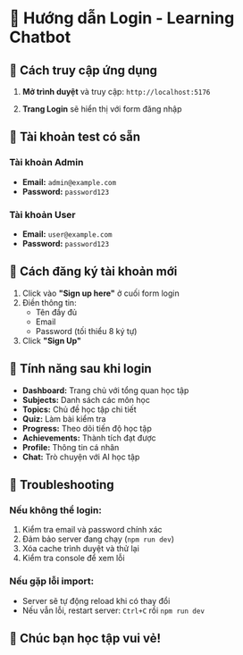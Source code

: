 # 🔐 Hướng dẫn Login - Learning Chatbot

## 🚀 Cách truy cập ứng dụng

1. **Mở trình duyệt** và truy cập: `http://localhost:5176`

2. **Trang Login** sẽ hiển thị với form đăng nhập

## 👤 Tài khoản test có sẵn

### Tài khoản Admin
- **Email:** `admin@example.com`
- **Password:** `password123`

### Tài khoản User
- **Email:** `user@example.com` 
- **Password:** `password123`

## 📝 Cách đăng ký tài khoản mới

1. Click vào **"Sign up here"** ở cuối form login
2. Điền thông tin:
   - Tên đầy đủ
   - Email
   - Password (tối thiểu 8 ký tự)
3. Click **"Sign Up"**

## 🎯 Tính năng sau khi login

- **Dashboard:** Trang chủ với tổng quan học tập
- **Subjects:** Danh sách các môn học
- **Topics:** Chủ đề học tập chi tiết
- **Quiz:** Làm bài kiểm tra
- **Progress:** Theo dõi tiến độ học tập
- **Achievements:** Thành tích đạt được
- **Profile:** Thông tin cá nhân
- **Chat:** Trò chuyện với AI học tập

## 🔧 Troubleshooting

### Nếu không thể login:
1. Kiểm tra email và password chính xác
2. Đảm bảo server đang chạy (`npm run dev`)
3. Xóa cache trình duyệt và thử lại
4. Kiểm tra console để xem lỗi

### Nếu gặp lỗi import:
- Server sẽ tự động reload khi có thay đổi
- Nếu vẫn lỗi, restart server: `Ctrl+C` rồi `npm run dev`

## 🎉 Chúc bạn học tập vui vẻ!
